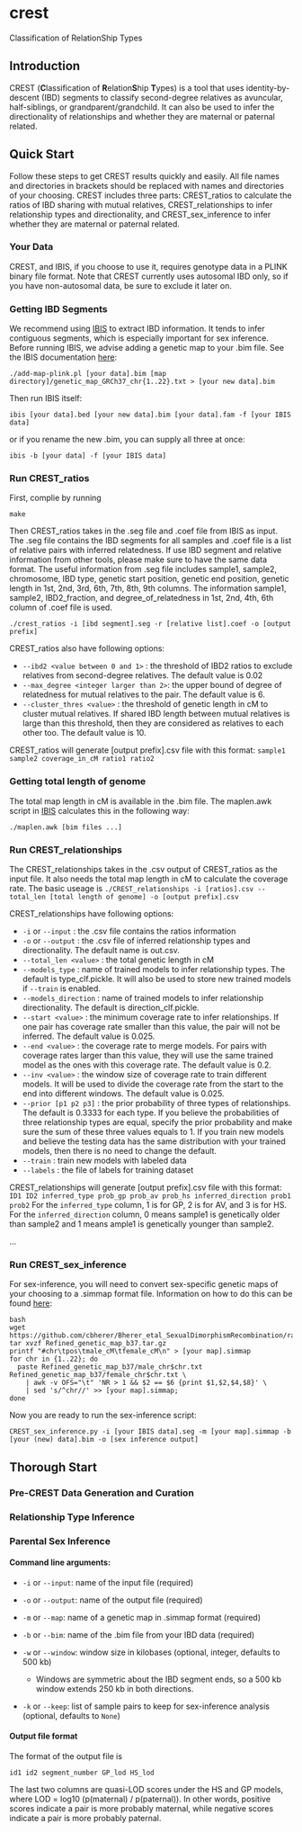 # crest
Classification of RelationShip Types

## Introduction
CREST (**C**lassification of **R**elation**S**hip **T**ypes) is a tool that uses identity-by-descent (IBD) segments to classify second-degree relatives as avuncular, half-siblings, or grandparent/grandchild. It can also be used to infer the directionality of relationships and whether they are maternal or paternal related. 

## Quick Start
Follow these steps to get CREST results quickly and easily. All file names and directories in brackets should be replaced with names and directories of your choosing. CREST includes three parts: CREST_ratios to calculate the ratios of IBD sharing with mutual relatives, CREST_relationships to infer relationship types and directionality, and CREST_sex_inference to infer whether they are maternal or paternal related.
### Your Data
CREST, and IBIS, if you choose to use it, requires genotype data in a PLINK binary file format. Note that CREST currently uses autosomal IBD only, so if you have non-autosomal data, be sure to exclude it later on.
### Getting IBD Segments
We recommend using [IBIS](https://github.com/williamslab/ibis) to extract IBD information. It tends to infer contiguous segments, which is especially important for sex inference. 
Before running IBIS, we advise adding a genetic map to your .bim file. See the IBIS documentation [here](https://github.com/williamslab/ibis#Steps-for-running-IBIS):
```
./add-map-plink.pl [your data].bim [map directory]/genetic_map_GRCh37_chr{1..22}.txt > [your new data].bim
```

Then run IBIS itself:
```
ibis [your data].bed [your new data].bim [your data].fam -f [your IBIS data]
```
or if you rename the new .bim, you can supply all three at once:
```
ibis -b [your data] -f [your IBIS data]
```

### Run CREST_ratios

First, complie by running 
```
make
```
Then CREST_ratios takes in the .seg file and .coef file from IBIS as input. The .seg file contains the IBD segments for all samples and .coef file is a list of relative pairs with inferred relatedness. If use IBD segment and relative information from other tools, please make sure to have the same data format. The useful information from .seg file includes sample1, sample2, chromosome, IBD type, genetic start position, genetic end position, genetic length in 1st, 2nd, 3rd, 6th, 7th, 8th, 9th columns. The information sample1, sample2, IBD2_fraction, and degree_of_relatedness in 1st, 2nd, 4th, 6th column of .coef file is used.  
```
./crest_ratios -i [ibd segment].seg -r [relative list].coef -o [output prefix]
```
CREST_ratios also have following options:
* `--ibd2 <value between 0 and 1>` : the threshold of IBD2 ratios to exclude relatives from second-degree relatives. The default value is 0.02
* `--max_degree <integer larger than 2>`: the upper bound of degree of relatedness for mutual relatives to the pair. The default value is 6. 
* `--cluster_thres <value>` : the threshold of genetic length in cM to cluster mutual relatives. If shared IBD length between mutual relatives is large than this threshold, then they are considered as relatives to each other too. The default value is 10. 

CREST_ratios will generate [output prefix].csv file with this format:
`sample1 sample2 coverage_in_cM ratio1 ratio2`

### Getting total length of genome 

The total map length in cM is available in the .bim file. The maplen.awk script in [IBIS](https://github.com/williamslab/ibis) calculates this in the following way:
```
./maplen.awk [bim files ...]
```

### Run CREST_relationships

The CREST_relationships takes in the .csv output of CREST_ratios as the input file. It also needs the total map length in cM to calculate the coverage rate. The basic useage is 
`./CREST_relationships -i [ratios].csv --total_len [total length of genome] -o [output prefix].csv `

CREST_relationships have following options:
* `-i` or `--input` : the .csv file contains the ratios information
* `-o` or `--output` :  the .csv file of inferred relationship types and directionality. The default name is out.csv.
* `--total_len <value>` : the total genetic length in cM
* `--models_type` : name of trained models to infer relationship types. The default is type_clf.pickle. It will also be used to store new trained models if `--train` is enabled.
* `--models_direction` : name of trained models to infer relationship directionality. The default is direction_clf.pickle. 
* `--start <value>` : the minimum coverage rate to infer relationships. If one pair has coverage rate smaller than this value, the pair will not be inferred. The default value is 0.025.
* `--end <value>` : the coverage rate to merge models. For pairs with coverage rates larger than this value, they will use the same trained model as the ones with this coverage rate. The default value is 0.2.
* `--inv <value>` : the window size of coverage rate to train different models. It will be used to divide the coverage rate from the start to the end into different windows. The default value is 0.025.
* `--prior [p1 p2 p3]` : the prior probability of three types of relationships. The default is 0.3333 for each type. If you believe the probabilities of three relationship types are equal, specify the prior probability and make sure the sum of these three values equals to 1. If you train new models and believe the testing data has the same distribution with your trained models, then there is no need to change the default.  
* `--train` : train new models with labeled data
* `--labels` : the file of labels for training dataset

CREST_relationships will generate [output prefix].csv file with this format:
`ID1 ID2 inferred_type prob_gp prob_av prob_hs inferred_direction prob1 prob2`
For the `inferred_type` column, 1 is for GP, 2 is for AV, and 3 is for HS. For the `inferred_direction` column, 0 means sample1 is genetically older than sample2 and 1 means ample1 is genetically younger than sample2.

...

### Run CREST_sex_inference

For sex-inference, you will need to convert sex-specific genetic maps of your choosing to a .simmap format file.
Information on how to do this can be found [here](https://github.com/williamslab/ped-sim#map-file):
```
bash
wget https://github.com/cbherer/Bherer_etal_SexualDimorphismRecombination/raw/master/Refined_genetic_map_b37.tar.gz
tar xvzf Refined_genetic_map_b37.tar.gz
printf "#chr\tpos\tmale_cM\tfemale_cM\n" > [your map].simmap
for chr in {1..22}; do
  paste Refined_genetic_map_b37/male_chr$chr.txt Refined_genetic_map_b37/female_chr$chr.txt \
    | awk -v OFS="\t" 'NR > 1 && $2 == $6 {print $1,$2,$4,$8}' \
    | sed 's/^chr//' >> [your map].simmap;
done
```
Now you are ready to run the sex-inference script:
```
CREST_sex_inference.py -i [your IBIS data].seg -m [your map].simmap -b [your (new) data].bim -o [sex inference output]
```
## Thorough Start
### Pre-CREST Data Generation and Curation
### Relationship Type Inference
### Parental Sex Inference
#### Command line arguments:

* `-i` or `--input`: name of the input file (required)

* `-o` or `--output`: name of the output file (required)

* `-m` or `--map`: name of a genetic map in .simmap format (required)

* `-b` or `--bim`: name of the .bim file from your IBD data (required)

* `-w` or `--window`: window size in kilobases (optional, integer, defaults to 500 kb)
    * Windows are symmetric about the IBD segment ends, so a 500 kb window extends 250 kb in both directions.

* `-k` or `--keep`: list of sample pairs to keep for sex-inference analysis (optional, defaults to `None`)


#### Output file format
The format of the output file is
```
id1 id2 segment_number GP_lod HS_lod
```
The last two columns are quasi-LOD scores under the HS and GP models, where LOD = log10 (p(maternal) / p(paternal)). In other words,  positive scores indicate a pair is more probably maternal, while negative scores indicate a pair is more probably paternal.
